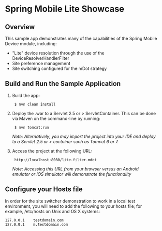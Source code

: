 # Spring Mobile Lite Showcase

## Overview

This sample app demonstrates many of the capabilities of the Spring Mobile Device module, including:

* "Lite" device resolution through the use of the DeviceResolverHandlerFilter
* Site preference management
* Site switching configured for the mDot strategy

## Build and Run the Sample Application

1. Build the app:

		$ mvn clean install

2. Deploy the .war to a Servlet 2.5 or > ServletContainer. This can be done via Maven on the command-line by running:

		$ mvn tomcat:run

	_Note: Alternatively, you may import the project into your IDE and deploy to a Servlet 2.5 or > container such as Tomcat 6 or 7._

3. Access the project at the following URL:

		http://localhost:8080/lite-filter-mdot

	_Note: Accessing this URL from your browser versus an Android emulator or iOS simulator will demonstrate the functionality_

## Configure your Hosts file

In order for the site switcher demonstration to work in a local test environment, you will need to add the following to your hosts file; for example, /etc/hosts on Unix and OS X systems:

	127.0.0.1    testdomain.com 
	127.0.0.1    m.testdomain.com
